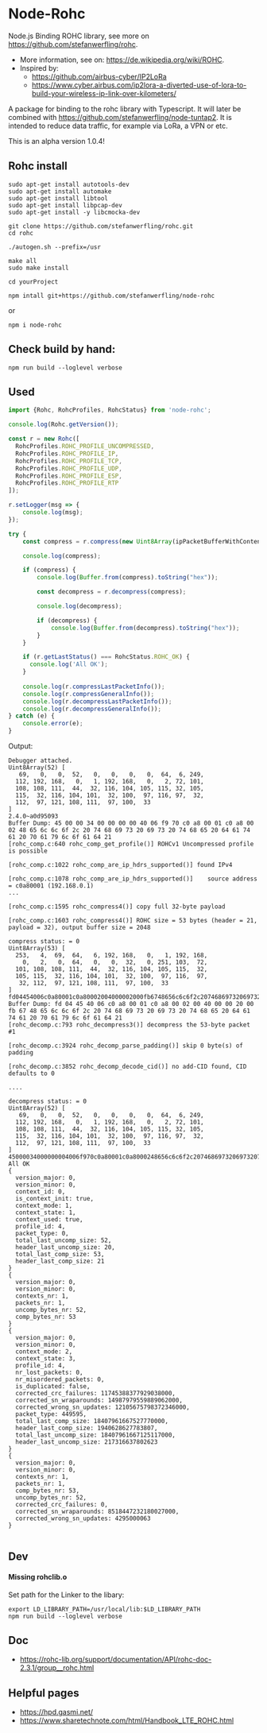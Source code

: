 # Node-Rohc
Node.js Binding ROHC library, see more on https://github.com/stefanwerfling/rohc. 
* More information, see on: https://de.wikipedia.org/wiki/ROHC.
* Inspired by: 
  * https://github.com/airbus-cyber/IP2LoRa 
  * https://www.cyber.airbus.com/ip2lora-a-diverted-use-of-lora-to-build-your-wireless-ip-link-over-kilometers/

A package for binding to the rohc library with Typescript.
It will later be combined with https://github.com/stefanwerfling/node-tuntap2.
It is intended to reduce data traffic, for example via LoRa, a VPN or etc.

This is an alpha version 1.0.4!

## Rohc install
```shell
sudo apt-get install autotools-dev
sudo apt-get install automake
sudo apt-get install libtool
sudo apt-get install libpcap-dev
sudo apt-get install -y libcmocka-dev

git clone https://github.com/stefanwerfling/rohc.git
cd rohc

./autogen.sh --prefix=/usr

make all
sudo make install
```

```shell
cd yourProject
```

```shell
npm intall git+https://github.com/stefanwerfling/node-rohc
```

or 

```shell
npm i node-rohc
```

## Check build by hand:
```shell
npm run build --loglevel verbose
```

## Used
```js
import {Rohc, RohcProfiles, RohcStatus} from 'node-rohc';

console.log(Rohc.getVersion());

const r = new Rohc([
  RohcProfiles.ROHC_PROFILE_UNCOMPRESSED,
  RohcProfiles.ROHC_PROFILE_IP,
  RohcProfiles.ROHC_PROFILE_TCP,
  RohcProfiles.ROHC_PROFILE_UDP,
  RohcProfiles.ROHC_PROFILE_ESP,
  RohcProfiles.ROHC_PROFILE_RTP
]);

r.setLogger(msg => {
    console.log(msg);
});

try {
    const compress = r.compress(new Uint8Array(ipPacketBufferWithContent));

    console.log(compress);

    if (compress) {
        console.log(Buffer.from(compress).toString("hex"));

        const decompress = r.decompress(compress);

        console.log(decompress);

        if (decompress) {
            console.log(Buffer.from(decompress).toString("hex"));
        }
    }

    if (r.getLastStatus() === RohcStatus.ROHC_OK) {
      console.log('All OK');
    }
    
    console.log(r.compressLastPacketInfo());
    console.log(r.compressGeneralInfo());
    console.log(r.decompressLastPacketInfo());
    console.log(r.decompressGeneralInfo());
} catch (e) {
    console.error(e);
}
```

Output:
```text
Debugger attached.
Uint8Array(52) [
   69,   0,   0,  52,   0,   0,   0,   0,  64,  6, 249,
  112, 192, 168,   0,   1, 192, 168,   0,   2, 72, 101,
  108, 108, 111,  44,  32, 116, 104, 105, 115, 32, 105,
  115,  32, 116, 104, 101,  32, 100,  97, 116, 97,  32,
  112,  97, 121, 108, 111,  97, 100,  33
]
2.4.0~a0d95093
Buffer Dump: 45 00 00 34 00 00 00 00 40 06 f9 70 c0 a8 00 01 c0 a8 00 02 48 65 6c 6c 6f 2c 20 74 68 69 73 20 69 73 20 74 68 65 20 64 61 74 61 20 70 61 79 6c 6f 61 64 21 
[rohc_comp.c:640 rohc_comp_get_profile()] ROHCv1 Uncompressed profile is possible

[rohc_comp.c:1022 rohc_comp_are_ip_hdrs_supported()] found IPv4

[rohc_comp.c:1078 rohc_comp_are_ip_hdrs_supported()]    source address = c0a80001 (192.168.0.1)
...

[rohc_comp.c:1595 rohc_compress4()] copy full 32-byte payload

[rohc_comp.c:1603 rohc_compress4()] ROHC size = 53 bytes (header = 21, payload = 32), output buffer size = 2048

compress status: = 0
Uint8Array(53) [
  253,   4,  69,  64,   6, 192, 168,   0,   1, 192, 168,
    0,   2,   0,  64,   0,   0,  32,   0, 251, 103,  72,
  101, 108, 108, 111,  44,  32, 116, 104, 105, 115,  32,
  105, 115,  32, 116, 104, 101,  32, 100,  97, 116,  97,
   32, 112,  97, 121, 108, 111,  97, 100,  33
]
fd04454006c0a80001c0a80002004000002000fb6748656c6c6f2c2074686973206973207468652064617461207061796c6f616421
Buffer Dump: fd 04 45 40 06 c0 a8 00 01 c0 a8 00 02 00 40 00 00 20 00 fb 67 48 65 6c 6c 6f 2c 20 74 68 69 73 20 69 73 20 74 68 65 20 64 61 74 61 20 70 61 79 6c 6f 61 64 21 
[rohc_decomp.c:793 rohc_decompress3()] decompress the 53-byte packet #1

[rohc_decomp.c:3924 rohc_decomp_parse_padding()] skip 0 byte(s) of padding

[rohc_decomp.c:3852 rohc_decomp_decode_cid()] no add-CID found, CID defaults to 0

....

decompress status: = 0
Uint8Array(52) [
   69,   0,   0,  52,   0,   0,   0,   0,  64,  6, 249,
  112, 192, 168,   0,   1, 192, 168,   0,   2, 72, 101,
  108, 108, 111,  44,  32, 116, 104, 105, 115, 32, 105,
  115,  32, 116, 104, 101,  32, 100,  97, 116, 97,  32,
  112,  97, 121, 108, 111,  97, 100,  33
]
45000034000000004006f970c0a80001c0a8000248656c6c6f2c2074686973206973207468652064617461207061796c6f616421
All OK
{
  version_major: 0,
  version_minor: 0,
  context_id: 0,
  is_context_init: true,
  context_mode: 1,
  context_state: 1,
  context_used: true,
  profile_id: 4,
  packet_type: 0,
  total_last_uncomp_size: 52,
  header_last_uncomp_size: 20,
  total_last_comp_size: 53,
  header_last_comp_size: 21
}
{
  version_major: 0,
  version_minor: 0,
  contexts_nr: 1,
  packets_nr: 1,
  uncomp_bytes_nr: 52,
  comp_bytes_nr: 53
}
{
  version_major: 0,
  version_minor: 0,
  context_mode: 2,
  context_state: 3,
  profile_id: 4,
  nr_lost_packets: 0,
  nr_misordered_packets: 0,
  is_duplicated: false,
  corrected_crc_failures: 11745388377929038000,
  corrected_sn_wraparounds: 14987979559889062000,
  corrected_wrong_sn_updates: 12105675798372346000,
  packet_type: 449595,
  total_last_comp_size: 18407961667527770000,
  header_last_comp_size: 1940628627783807,
  total_last_uncomp_size: 18407961667125117000,
  header_last_uncomp_size: 217316637802623
}
{
  version_major: 0,
  version_minor: 0,
  contexts_nr: 1,
  packets_nr: 1,
  comp_bytes_nr: 53,
  uncomp_bytes_nr: 52,
  corrected_crc_failures: 0,
  corrected_sn_wraparounds: 8518447232180027000,
  corrected_wrong_sn_updates: 4295000063
}


```

## Dev
#### Missing rohclib.o
Set path for the Linker to the libary:
```shell
export LD_LIBRARY_PATH=/usr/local/lib:$LD_LIBRARY_PATH
npm run build --loglevel verbose
```

## Doc
* https://rohc-lib.org/support/documentation/API/rohc-doc-2.3.1/group__rohc.html

## Helpful pages
* https://hpd.gasmi.net/
* https://www.sharetechnote.com/html/Handbook_LTE_ROHC.html